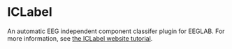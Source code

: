 # ICLabel
An automatic EEG independent component classifer plugin for EEGLAB.
For more information, see [the ICLabel website tutorial](https://labeling.ucsd.edu/tutorial/about).
